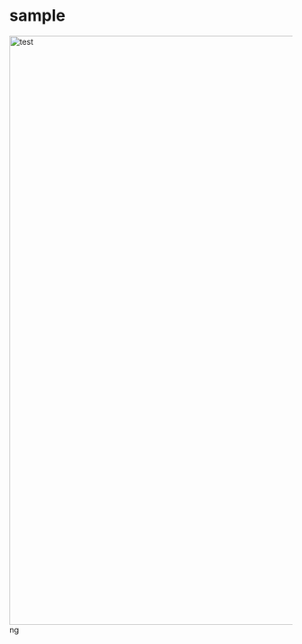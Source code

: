 
# sample
<img width="1048" alt="test" src="https://user-images.githubusercontent.com/49359213/68103785-8d387c80-ff1b-11e9-9c03-5ebc42b8d013.p">ng
